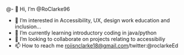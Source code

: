 @- 👋 Hi, I’m @RoClarke96
- 👀 I’m interested in Accessibility, UX, design work education and inclusion...
- 🌱 I’m currently learning introductory coding in java/python
- 💞️ I’m looking to collaborate on projects relating to accessibiliy
- 📫 How to reach me roiisnclarke18@gmail.com/twitter:@roclarkeEd

<!---
RoClarke96/RoClarke96 is a ✨ special ✨ repository because its `README.md` (this file) appears on your GitHub profile.
You can click the Preview link to take a look at your changes.
--->
